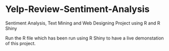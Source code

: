 # Yelp-Review-Sentiment-Analysis
Sentiment Analysis, Text Mining and Web Designing Project using R and R Shiny

Run the R file which has been run using R Shiny to have a live demonstation of this project.
